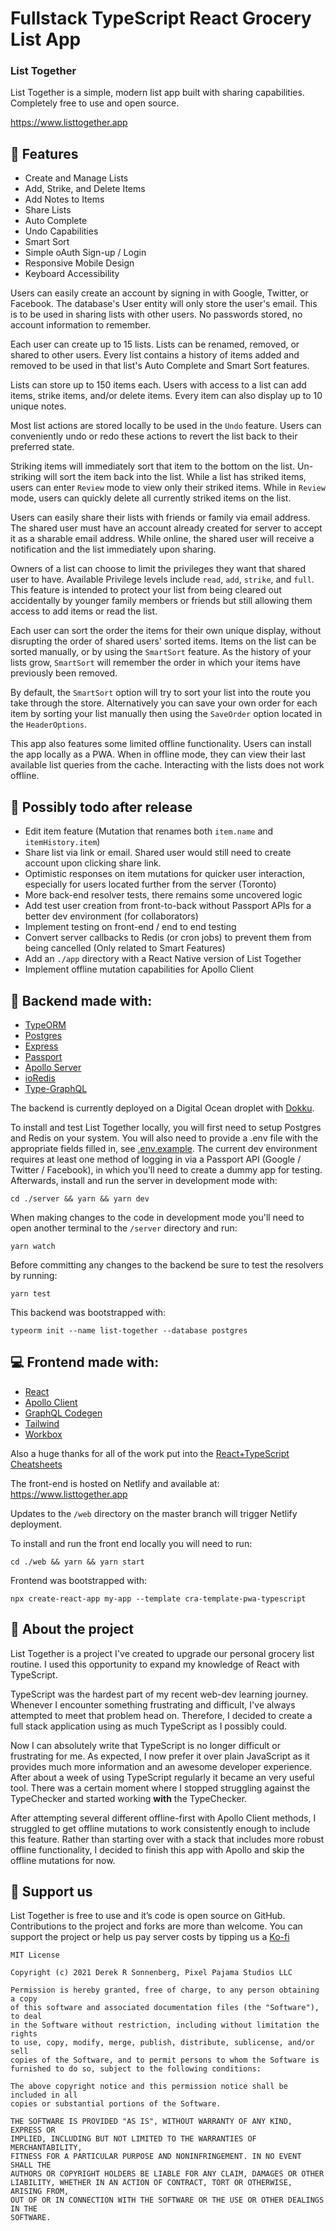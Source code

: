 # Fullstack TypeScript React Grocery List App

### **List Together**

List Together is a simple, modern list app built with sharing capabilities. Completely free to use and open source.

https://www.listtogether.app

## **🚀 Features**

- Create and Manage Lists
- Add, Strike, and Delete Items
- Add Notes to Items
- Share Lists
- Auto Complete
- Undo Capabilities
- Smart Sort
- Simple oAuth Sign-up / Login
- Responsive Mobile Design
- Keyboard Accessibility

Users can easily create an account by signing in with Google, Twitter, or Facebook. The database's User entity will only store the user's email. This is to be used in sharing lists with other users. No passwords stored, no account information to remember.

Each user can create up to 15 lists. Lists can be renamed, removed, or shared to other users. Every list contains a history of items added and removed to be used in that list's Auto Complete and Smart Sort features.

Lists can store up to 150 items each. Users with access to a list can add items, strike items, and/or delete items. Every item can also display up to 10 unique notes.

Most list actions are stored locally to be used in the `Undo` feature. Users can conveniently undo or redo these actions to revert the list back to their preferred state.

Striking items will immediately sort that item to the bottom on the list. Un-striking will sort the item back into the list. While a list has striked items, users can enter `Review` mode to view only their striked items. While in `Review` mode, users can quickly delete all currently striked items on the list.

Users can easily share their lists with friends or family via email address. The shared user must have an account already created for server to accept it as a sharable email address. While online, the shared user will receive a notification and the list immediately upon sharing.

Owners of a list can choose to limit the privileges they want that shared user to have. Available Privilege levels include `read`, `add`, `strike`, and `full`. This feature is intended to protect your list from being cleared out accidentally by younger family members or friends but still allowing them access to add items or read the list.

Each user can sort the order the items for their own unique display, without disrupting the order of shared users' sorted items. Items on the list can be sorted manually, or by using the `SmartSort` feature. As the history of your lists grow, `SmartSort` will remember the order in which your items have previously been removed.

By default, the `SmartSort` option will try to sort your list into the route you take through the store. Alternatively you can save your own order for each item by sorting your list manually then using the `SaveOrder` option located in the `HeaderOptions`.

This app also features some limited offline functionality. Users can install the app locally as a PWA. When in offline mode, they can view their last available list queries from the cache. Interacting with the lists does not work offline.

## **🤔 Possibly todo after release**

- Edit item feature (Mutation that renames both `item.name` and `itemHistory.item`)
- Share list via link or email. Shared user would still need to create account upon clicking share link.
- Optimistic responses on item mutations for quicker user interaction, especially for users located further from the server (Toronto)
- More back-end resolver tests, there remains some uncovered logic
- Add test user creation from front-to-back without Passport APIs for a better dev environment (for collaborators)
- Implement testing on front-end / end to end testing
- Convert server callbacks to Redis (or cron jobs) to prevent them from being cancelled (Only related to Smart Features)
- Add an `./app` directory with a React Native version of List Together
- Implement offline mutation capabilities for Apollo Client

## **💽 Backend made with:**

- [TypeORM](https://github.com/typeorm/typeorm)
- [Postgres](https://github.com/postgres/postgres)
- [Express](https://github.com/expressjs/session)
- [Passport](https://github.com/jaredhanson/passport)
- [Apollo Server](https://github.com/apollographql/apollo-server)
- [ioRedis](https://github.com/luin/ioredis)
- [Type-GraphQL](https://github.com/MichalLytek/type-graphql)

The backend is currently deployed on a Digital Ocean droplet with [Dokku](https://github.com/dokku/dokku).

To install and test List Together locally, you will first need to setup Postgres and Redis on your system. You will also need to provide a .env file with the appropriate fields filled in, see [.env.example](https://github.com/fedellen/list-together/blob/master/server/.env.example). The current dev environment requires at least one method of logging in via a Passport API (Google / Twitter / Facebook), in which you'll need to create a dummy app for testing. Afterwards, install and run the server in development mode with:

```
cd ./server && yarn && yarn dev
```

When making changes to the code in development mode you'll need to open another terminal to the `/server` directory and run:

```
yarn watch
```

Before committing any changes to the backend be sure to test the resolvers by running:

```
yarn test
```

This backend was bootstrapped with:

```
typeorm init --name list-together --database postgres
```

## **💻 Frontend made with:**

- [React](https://github.com/facebook/react)
- [Apollo Client](https://github.com/apollographql/apollo-client)
- [GraphQL Codegen](https://github.com/dotansimha/graphql-code-generator)
- [Tailwind](https://github.com/tailwindlabs/tailwindcss)
- [Workbox](https://github.com/googlechrome/workbox)

Also a huge thanks for all of the work put into the [React+TypeScript Cheatsheets](https://github.com/typescript-cheatsheets/react)

The front-end is hosted on Netlify and available at: https://www.listtogether.app

Updates to the `/web` directory on the master branch will trigger Netlify deployment.

To install and run the front end locally you will need to run:

```
cd ./web && yarn && yarn start
```

Frontend was bootstrapped with:

```
npx create-react-app my-app --template cra-template-pwa-typescript
```

## **📖 About the project**

List Together is a project I've created to upgrade our personal grocery list routine. I used this opportunity to expand my knowledge of React with TypeScript.

TypeScript was the hardest part of my recent web-dev learning journey. Whenever I encounter something frustrating and difficult, I've always attempted to meet that problem head on. Therefore, I decided to create a full stack application using as much TypeScript as I possibly could.

Now I can absolutely write that TypeScript is no longer difficult or frustrating for me. As expected, I now prefer it over plain JavaScript as it provides much more information and an awesome developer experience. After about a week of using TypeScript regularly it became an very useful tool. There was a certain moment where I stopped struggling against the TypeChecker and started working **with** the TypeChecker.

After attempting several different offline-first with Apollo Client methods, I struggled to get offline mutations to work consistently enough to include this feature. Rather than starting over with a stack that includes more robust offline functionality, I decided to finish this app with Apollo and skip the offline mutations for now.

## **💖 Support us**

List Together is free to use and it&rsquo;s code is open source on
GitHub. Contributions to the project and
forks are more than welcome. You can support the project or help us pay server costs by tipping us a [Ko-fi](https://ko-fi.com/pixelpajamastudios)

```
MIT License

Copyright (c) 2021 Derek R Sonnenberg, Pixel Pajama Studios LLC

Permission is hereby granted, free of charge, to any person obtaining a copy
of this software and associated documentation files (the "Software"), to deal
in the Software without restriction, including without limitation the rights
to use, copy, modify, merge, publish, distribute, sublicense, and/or sell
copies of the Software, and to permit persons to whom the Software is
furnished to do so, subject to the following conditions:

The above copyright notice and this permission notice shall be included in all
copies or substantial portions of the Software.

THE SOFTWARE IS PROVIDED "AS IS", WITHOUT WARRANTY OF ANY KIND, EXPRESS OR
IMPLIED, INCLUDING BUT NOT LIMITED TO THE WARRANTIES OF MERCHANTABILITY,
FITNESS FOR A PARTICULAR PURPOSE AND NONINFRINGEMENT. IN NO EVENT SHALL THE
AUTHORS OR COPYRIGHT HOLDERS BE LIABLE FOR ANY CLAIM, DAMAGES OR OTHER
LIABILITY, WHETHER IN AN ACTION OF CONTRACT, TORT OR OTHERWISE, ARISING FROM,
OUT OF OR IN CONNECTION WITH THE SOFTWARE OR THE USE OR OTHER DEALINGS IN THE
SOFTWARE.

```
